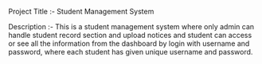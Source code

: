 Project Title :- Student Management System

Description :- This is a student management system where only admin can handle student record section and upload notices and student can access or see all the information from the dashboard by login with username and password, where each student has given unique username and password.
